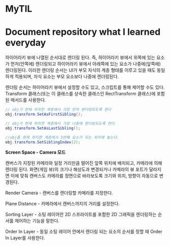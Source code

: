 # MyTIL
Document repository what I learned everyday
==============

하이어라키 뷰에 나열된 순서대로 렌더링 된다. 즉, 하이어라키 뷰에서 위쪽에 있는 요소가 먼저(안쪽에) 렌더링되고 하이어라키 뷰에서 아래쪽에 있는 요소가 나중에(앞쪽에) 렌더링된다. 이러한 렌더링 순서는 UI가 부모 자식의 계층 형태를 이루고 있을 때도 동일하게 적용되며, 자식 요소는 부모 요소보다 나중에 렌더링된다.

렌더링 순서는 하이어라키 뷰에서 설정할 수도 있고, 스크립트를 통해 제어할 수도 있다. Transform 클래스(또는 이 클래스를 상속한 클래스인 RectTransform 클래스)에 포함된 메서드를 사용한다.

```csharp
// obj가 현재 위치한 계층에서 가장 먼저 렌더링되도록 한다
obj.transform.SetAsFirstSibling();

// obj가 현재 위치한 계층에서 가장 나중에 렌더링되도록 한다
obj.transform.SetAsLastSibling();

//obj를 현재 위치한 계층에서 3번째 요소가 되는 위치에 놓는다.
obj.transform.SetSiblingIndex(2);
```

**Screen Space - Camera 모드**

캔버스가 지정된 카메라와 일정 거리만큼 떨어진 앞쪽 위치에 배치되고, 카메라에 의해 렌더링 된다. 화면(게임 뷰)의 크기나 해상도과 변경되거나 카메라의 뷰 포트가 달라지면 이에 맞춰 캔버스도 카메라를 정면으로 바라보도록 크기와 위치, 방향이 자동으로 변경된다.

Render Camera - 캔버스를 렌더링할 카메라를 지정한다.

Plane Distance - 카메라에서 캔버스까지의 거리를 설정한다.

Sorting Layer - 소팅 레이어란 2D 스프라이트를 포함한 2D 그래픽을 렌더링하는 순서를 제어하는 기능을 말한다. 

Order In Layer - 동일 소팅 레이어 안에서 렌더링 되는 요소의 순서를 정할 때 Order In Layer를 사용한다.
